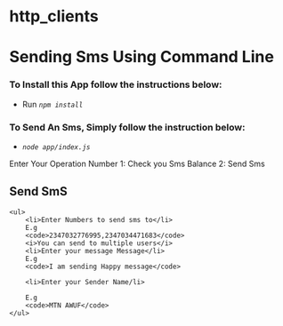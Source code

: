 # http_clients
<h1>Sending Sms Using Command Line</h1>
<h3>To Install this App follow the instructions below:</h3>
<ul>
<li>Run <code><i>npm install</i></code></li>
</ul>

<h3>To Send An Sms, Simply follow the instruction below:</h3>

<ul>
	<li> <i><code>node app/index.js</code></i>  </li>
</ul>
<p>
	Enter Your Operation Number 
	1: Check you Sms Balance
	2: Send Sms


</p>
<h2><b>Send SmS</b></h2>

	<ul>
		<li>Enter Numbers to send sms to</li>
		E.g
		<code>2347032776995,2347034471683</code>
		<i>You can send to multiple users</i>
		<li>Enter your message Message</li>
		E.g
		<code>I am sending Happy message</code>

		<li>Enter your Sender Name/li>

		E.g
		<code>MTN AWUF</code>
	</ul>
